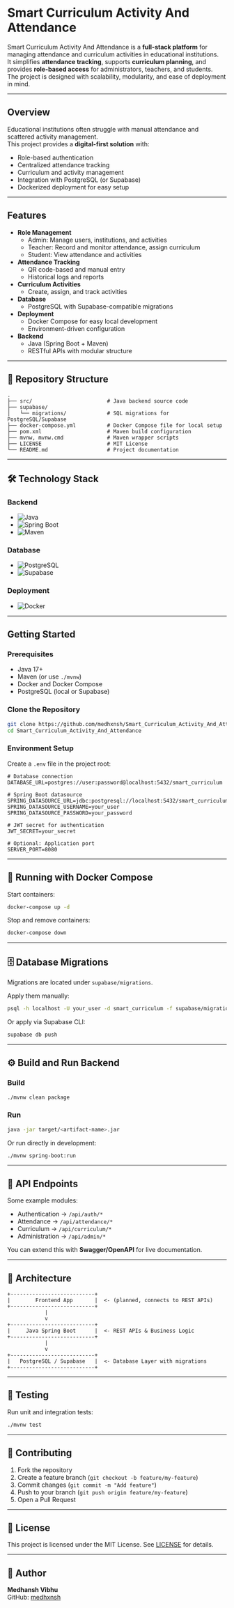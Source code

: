 # Smart Curriculum Activity And Attendance

Smart Curriculum Activity And Attendance is a **full-stack platform** for managing attendance and curriculum activities in educational institutions.  
It simplifies **attendance tracking**, supports **curriculum planning**, and provides **role-based access** for administrators, teachers, and students.  
The project is designed with scalability, modularity, and ease of deployment in mind.

---

## Overview
Educational institutions often struggle with manual attendance and scattered activity management.  
This project provides a **digital-first solution** with:
- Role-based authentication
- Centralized attendance tracking
- Curriculum and activity management
- Integration with PostgreSQL (or Supabase)
- Dockerized deployment for easy setup

---

## Features
- **Role Management**
  - Admin: Manage users, institutions, and activities
  - Teacher: Record and monitor attendance, assign curriculum
  - Student: View attendance and activities
- **Attendance Tracking**
  - QR code-based and manual entry
  - Historical logs and reports
- **Curriculum Activities**
  - Create, assign, and track activities
- **Database**
  - PostgreSQL with Supabase-compatible migrations
- **Deployment**
  - Docker Compose for easy local development
  - Environment-driven configuration
- **Backend**
  - Java (Spring Boot + Maven)
  - RESTful APIs with modular structure

---

## 📂 Repository Structure
```
.
├── src/                        # Java backend source code
├── supabase/
│   └── migrations/             # SQL migrations for PostgreSQL/Supabase
├── docker-compose.yml          # Docker Compose file for local setup
├── pom.xml                     # Maven build configuration
├── mvnw, mvnw.cmd              # Maven wrapper scripts
├── LICENSE                     # MIT License
└── README.md                   # Project documentation
```

---

## 🛠️ Technology Stack

### Backend
- ![Java](https://img.shields.io/badge/Java-17-blue?logo=openjdk&logoColor=white)  
- ![Spring Boot](https://img.shields.io/badge/Spring%20Boot-3.0-green?logo=springboot&logoColor=white)  
- ![Maven](https://img.shields.io/badge/Maven-Build-orange?logo=apachemaven&logoColor=white)

### Database
- ![PostgreSQL](https://img.shields.io/badge/PostgreSQL-15-blue?logo=postgresql&logoColor=white)  
- ![Supabase](https://img.shields.io/badge/Supabase-Edge-green?logo=supabase&logoColor=white)

### Deployment
- ![Docker](https://img.shields.io/badge/Docker-Compose-blue?logo=docker&logoColor=white)

---

## Getting Started

### Prerequisites
- Java 17+
- Maven (or use `./mvnw`)
- Docker and Docker Compose
- PostgreSQL (local or Supabase)

### Clone the Repository
```bash
git clone https://github.com/medhxnsh/Smart_Curriculum_Activity_And_Attendance.git
cd Smart_Curriculum_Activity_And_Attendance
```

### Environment Setup
Create a `.env` file in the project root:
```env
# Database connection
DATABASE_URL=postgres://user:password@localhost:5432/smart_curriculum

# Spring Boot datasource
SPRING_DATASOURCE_URL=jdbc:postgresql://localhost:5432/smart_curriculum
SPRING_DATASOURCE_USERNAME=your_user
SPRING_DATASOURCE_PASSWORD=your_password

# JWT secret for authentication
JWT_SECRET=your_secret

# Optional: Application port
SERVER_PORT=8080
```

---

## 🐳 Running with Docker Compose
Start containers:
```bash
docker-compose up -d
```

Stop and remove containers:
```bash
docker-compose down
```

---

## 🗄️ Database Migrations
Migrations are located under `supabase/migrations`.

Apply them manually:
```bash
psql -h localhost -U your_user -d smart_curriculum -f supabase/migrations/0001_initial.sql
```

Or apply via Supabase CLI:
```bash
supabase db push
```

---

## ⚙️ Build and Run Backend

### Build
```bash
./mvnw clean package
```

### Run
```bash
java -jar target/<artifact-name>.jar
```

Or run directly in development:
```bash
./mvnw spring-boot:run
```

---

## 📡 API Endpoints
Some example modules:

- Authentication → `/api/auth/*`
- Attendance → `/api/attendance/*`
- Curriculum → `/api/curriculum/*`
- Administration → `/api/admin/*`

You can extend this with **Swagger/OpenAPI** for live documentation.

---

## 📐 Architecture
```
+---------------------------+
|        Frontend App       |  <- (planned, connects to REST APIs)
+---------------------------+
            |
            v
+---------------------------+
|     Java Spring Boot      |  <- REST APIs & Business Logic
+---------------------------+
            |
            v
+---------------------------+
|   PostgreSQL / Supabase   |  <- Database Layer with migrations
+---------------------------+
```

---

## 🧪 Testing
Run unit and integration tests:
```bash
./mvnw test
```

---

## 🤝 Contributing
1. Fork the repository  
2. Create a feature branch (`git checkout -b feature/my-feature`)  
3. Commit changes (`git commit -m "Add feature"`)  
4. Push to your branch (`git push origin feature/my-feature`)  
5. Open a Pull Request  

---

## 📜 License
This project is licensed under the MIT License. See [LICENSE](LICENSE) for details.

---

## 👤 Author
**Medhansh Vibhu**  
GitHub: [medhxnsh](https://github.com/medhxnsh)
